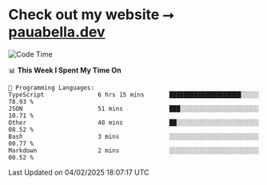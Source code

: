 # Check out my website ⭢ [pauabella.dev](https://pauabella.dev)

<!--START_SECTION:waka-->
![Code Time](http://img.shields.io/badge/Code%20Time-4%2C038%20hrs%2039%20mins-blue)

📊 **This Week I Spent My Time On** 

```text
💬 Programming Languages: 
TypeScript               6 hrs 15 mins       ████████████████████░░░░░   78.93 % 
JSON                     51 mins             ███░░░░░░░░░░░░░░░░░░░░░░   10.71 % 
Other                    40 mins             ██░░░░░░░░░░░░░░░░░░░░░░░   08.52 % 
Bash                     3 mins              ░░░░░░░░░░░░░░░░░░░░░░░░░   00.77 % 
Markdown                 2 mins              ░░░░░░░░░░░░░░░░░░░░░░░░░   00.52 % 
```


 Last Updated on 04/02/2025 18:07:17 UTC
<!--END_SECTION:waka-->
